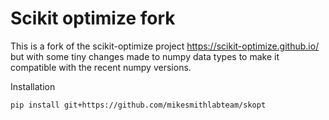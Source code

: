 # Scikit optimize fork

This is a fork of the scikit-optimize project https://scikit-optimize.github.io/ but with some tiny changes made to numpy data types to make it compatible with the recent numpy versions.

Installation

`pip install git+https://github.com/mikesmithlabteam/skopt`